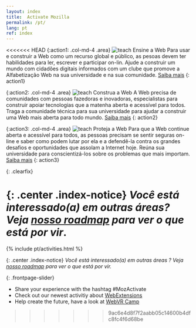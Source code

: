```yaml
---
layout: index
title:  Activate Mozilla
permalink: /pt/
lang: pt
ref: index
---
```


<<<<<<< HEAD
{:action1: .col-md-4 .area}
<img src="/asserts/img/icon-teach.svg" alt="teach" class="img-circle home-img">
<span class="area-title">Ensine a Web</span>
<span class="area-text">Para usar e construir a Web como um recurso global e público, as pesoas devem ter habilidades para ler, escrever e participar on-lin. Ajude a construir um mundo com cidadões digitais informados com um clube que promove a Alfabetização Web na sua universidade e na sua comunidade.</span>
<a class="btn btn-default" href="/pt/activities/#teach-the-web" role="button">Saiba mais</a>
{: action1}

{:action2: .col-md-4 .area}
<img src="/asserts/img/icon-build.svg" alt="teach" class="img-circle home-img">
<span class="area-title">Construa a Web</span>
<span class="area-text">A Web precisa de comunidades com pessoas fazedoras e inovadoras, especialistas para construir apoiar tecnologias que a matenha aberta e acessível para todos. Traga a comunidade técnica para sua universidade para ajudar a construir uma Web mais aberta para todo mundo.</span>
<a class="btn btn-default" href="/pt/activities/#build-the-web" role="button">Saiba mais</a>
{: action2}

{:action3: .col-md-4 .area}
<img src="/asserts/img/icon-protect.svg" alt="teach" class="img-circle home-img">
<span class="area-title">Proteja a Web</span>
<span class="area-text">Para que a Web continue aberta e acessível para todos, as pessoas precisam se sentir seguras on-line e saber como podem lutar por ela e a defendê-la contra os grandes desafios e oportunidades que assolam a Internet hoje. Reúna sua universidade para conscientizá-los sobre os problemas que mais importam.</span>
<a class="btn btn-default" href="/pt/activities/#protect-the-web" role="button">Saiba mais</a>
{: action3}

{: .clearfix}
&nbsp;

{: .center .index-notice}
_Você está interessado(a) em outras áreas? Veja [nosso roadmap](/pt/roadmap/) para ver o que está por vir_.
=======
{% include pt/activities.html %}

{: .center .index-notice}
_Você está interessado(a) em outras áreas ? Veja [nosso roadmap](/pt/roadmap/) para ver o que está por vir._

{: .frontpage-slider}
* <span>Share your experience with the hashtag #MozActivate</span>
* <span>Check out our newest activitiy about <a href="/webextensions/">WebExtensions</a></span>
* <span>Help create the future, have a look at <a href="/webvr-camp/">WebVR Camp</a></span>
>>>>>>> 9ac6e4d8f7f2aabb05c14600b4dfc8fc4f6d68be
